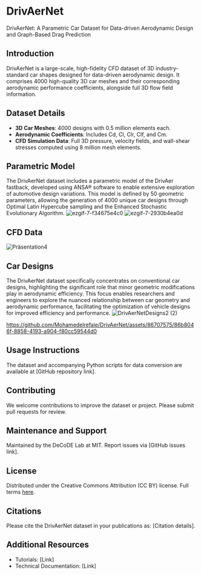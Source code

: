 # DrivAerNet
DrivAerNet: A Parametric Car Dataset for Data-driven Aerodynamic Design and Graph-Based Drag Prediction

## Introduction
DrivAerNet is a large-scale, high-fidelity CFD dataset of 3D industry-standard car shapes designed for data-driven aerodynamic design. It comprises 4000 high-quality 3D car meshes and their corresponding aerodynamic performance coefficients, alongside full 3D flow field information.

## Dataset Details
- **3D Car Meshes**: 4000 designs with 0.5 million elements each.
- **Aerodynamic Coefficients**: Includes Cd, Cl, Clr, Clf, and Cm.
- **CFD Simulation Data**: Full 3D pressure, velocity fields, and wall-shear stresses computed using 8 million mesh elements.

## Parametric Model 
The DrivAerNet dataset includes a parametric model of the DrivAer fastback, developed using ANSA® software to enable extensive exploration of automotive design variations. This model is defined by 50 geometric parameters, allowing the generation of 4000 unique car designs through Optimal Latin Hypercube sampling and the Enhanced Stochastic Evolutionary Algorithm. 
![ezgif-7-f34675e4c0](https://github.com/Mohamedelrefaie/DrivAerNet/assets/86707575/4b4f1024-eedb-4a98-929f-541e9d7c2623)
![ezgif-7-2930b4ea0d](https://github.com/Mohamedelrefaie/DrivAerNet/assets/86707575/f6af36aa-079b-49d9-8ac7-a6b20595faee)

## CFD Data
![Präsentation4](https://github.com/Mohamedelrefaie/DrivAerNet/assets/86707575/259d5f03-bac1-4ba6-9975-6c41c1e7d1f3)

## Car Designs
The DrivAerNet dataset specifically concentrates on conventional car designs, highlighting the significant role that minor geometric modifications play in aerodynamic efficiency. This focus enables researchers and engineers to explore the nuanced relationship between car geometry and aerodynamic performance, facilitating the optimization of vehicle designs for improved efficiency and performance.
![DrivAerNetDesigns2 (2)](https://github.com/Mohamedelrefaie/DrivAerNet/assets/86707575/1a8edd79-9821-42ca-ab21-6ba1566f62b3)



https://github.com/Mohamedelrefaie/DrivAerNet/assets/86707575/86b8046f-8858-4193-a904-f80cc59544d0



## Usage Instructions
The dataset and accompanying Python scripts for data conversion are available at [GitHub repository link].

## Contributing
We welcome contributions to improve the dataset or project. Please submit pull requests for review.

## Maintenance and Support
Maintained by the DeCoDE Lab at MIT. Report issues via [GitHub issues link].

## License
Distributed under the Creative Commons Attribution (CC BY) license. Full terms [here](https://creativecommons.org/licenses/by/4.0/deed.en).

## Citations
Please cite the DrivAerNet dataset in your publications as: [Citation details].

## Additional Resources
- Tutorials: [Link]
- Technical Documentation: [Link]





